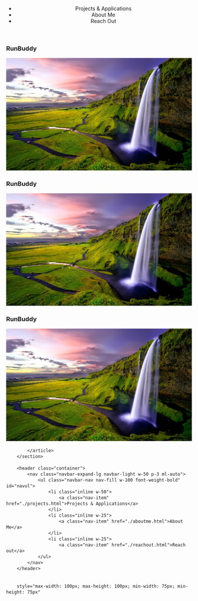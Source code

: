 











<header>
        <nav class="navbar-expand-lg navbar-light w-50 p-3 ml-auto">
            <ul class="navbar-nav nav-fill w-100 font-weight-bold" id="navul">
                <li class="inline w-50">
                    Projects & Applications
                </li>
                <li class="inline w-25">
                    About Me
                </li>
                <li class="inline w-25">
                    Reach Out
                </li>
            </ul>
        </nav>
    </header>


<section class="container">
            <article class="row">
                <div class="col">
                    <div>
                        <h3>RunBuddy</h3>
                    </div>
                    <div>
                        <img src="assets/images/orignal-background.jpg">
                    </div>
                </div>
            </article>
            <article class="row">
                <div class="col">
                    <div>
                        <h3>RunBuddy</h3>
                    </div>
                    <div>
                        <img src="assets/images/orignal-background.jpg">
                    </div>
                </div>
            </article>
            <article class="row">
                <div class="col">
                    <div>
                        <h3>RunBuddy</h3>
                    </div>
                    <div>
                        <img src="assets/images/orignal-background.jpg">
                    </div>
                </div>
            </article>

            </article>
        </section>

        <header class="container">
            <nav class="navbar-expand-lg navbar-light w-50 p-3 ml-auto">
                <ul class="navbar-nav nav-fill w-100 font-weight-bold" id="navul">
                    <li class="inline w-50">
                        <a class="nav-item" href="./projects.html">Projects & Applications</a>
                    </li>
                    <li class="inline w-25">
                        <a class="nav-item" href="./aboutme.html">About Me</a>
                    </li>
                    <li class="inline w-25">
                        <a class="nav-item" href="./reachout.html">Reach out</a>
                </ul>
            </nav>
        </header>


        style="max-width: 100px; max-height: 100px; min-width: 75px; min-height: 75px"

